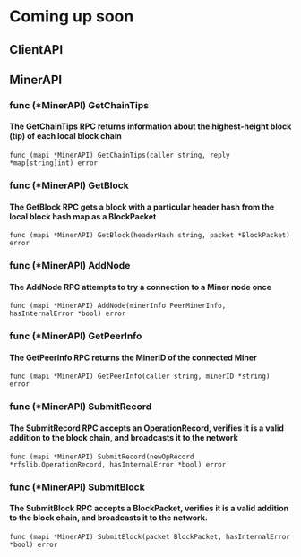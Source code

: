 Coming up soon
==============

## ClientAPI

## MinerAPI

### func (*MinerAPI) GetChainTips
#### The GetChainTips RPC returns information about the highest-height block (tip) of each local block chain
```
func (mapi *MinerAPI) GetChainTips(caller string, reply *map[string]int) error
``` 

### func (*MinerAPI) GetBlock
#### The GetBlock RPC gets a block with a particular header hash from the local block hash map as a BlockPacket
```
func (mapi *MinerAPI) GetBlock(headerHash string, packet *BlockPacket) error
``` 

### func (*MinerAPI) AddNode
#### The AddNode RPC attempts to try a connection to a Miner node once
```
func (mapi *MinerAPI) AddNode(minerInfo PeerMinerInfo, hasInternalError *bool) error
```

### func (*MinerAPI) GetPeerInfo
#### The GetPeerInfo RPC returns the MinerID of the connected Miner
```
func (mapi *MinerAPI) GetPeerInfo(caller string, minerID *string) error
```

### func (*MinerAPI) SubmitRecord
#### The SubmitRecord RPC accepts an OperationRecord, verifies it is a valid addition to the block chain, and broadcasts it to the network 
```
func (mapi *MinerAPI) SubmitRecord(newOpRecord *rfslib.OperationRecord, hasInternalError *bool) error
```

### func (*MinerAPI) SubmitBlock
#### The SubmitBlock RPC accepts a BlockPacket, verifies it is a valid addition to the block chain, and broadcasts it to the network. 
```
func (mapi *MinerAPI) SubmitBlock(packet BlockPacket, hasInternalError *bool) error
```
